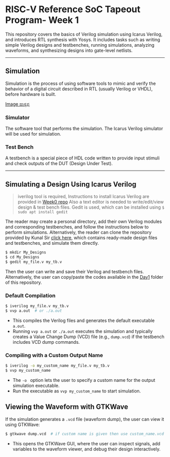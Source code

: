 # RISC‑V Reference SoC Tapeout Program- Week 1

This repository covers the basics of Verilog simulation using Icarus Verilog, and introduces RTL synthesis with Yosys. It includes tasks such as writing simple Verilog designs and testbenches, running simulations, analyzing waveforms, and synthesizing designs into gate-level netlists.


---


## Simulation

Simulation is the process of using software tools to mimic and verify the behavior of a digital circuit described in RTL (usually Verilog or VHDL), before hardware is built.

[Image ಹಾಕ್ಕಪ್ಪ](https://Imageಹಾಕ್ಕಪ್ಪ.com)



### Simulator 

The software tool that performs the simulation. The Icarus Verilog simulator will be used for simulation.


### Test Bench
A testbench is a special piece of HDL code written to provide input stimuli and check outputs of the DUT (Design Under Test).

---


## Simulating a Design Using Icarus Verilog
> iverilog tool is required, Instructions to install Icarus Verilog are provided in [Week0 repo](https://github.com/tejasbg19/India_riscV_SoC_tapeout/blob/main/Week0/Week0.md)
> Also a text editor is needed to write/edit/view design & test bench files. Gedit is used, which can be installed using `$ sudo apt install gedit`

The reader may create a personal directory, add their own Verilog modules and corresponding testbenches, and follow the instructions below to perform simulations. Alternatively, the reader can clone the repository provided by Kunal Sir [click here](https://github.com/kunalg123/sky130RTLDesignAndSynthesisWorkshop), which contains ready-made design files and testbenches, and simulate them directly.


```bash
$ mkdir My_Designs
$ cd My_Designs
$ gedit my_file.v my_tb.v 
```

Then the user can write and save their Verilog and testbench files. Alternatively, the user can copy/paste the codes available in the [Day1](./Day1) folder of this repository.


### Default Compilation

```bash
$ iverilog my_file.v my_tb.v
$ vvp a.out  # or ./a.out
```
- This compiles the Verilog files and generates the default executable `a.out`.
- Running `vvp a.out` or `./a.out` executes the simulation and typically creates a Value Change Dump (VCD) file (e.g., `dump.vcd`) if the testbench includes VCD dump commands.


### Compiling with a Custom Output Name

```bash
$ iverilog -o my_custom_name my_file.v my_tb.v
$ vvp my_custom_name
```

- The `-o ` option lets the user to specify a custom name for the output simulation executable.
- Run the executable as `vvp my_custom_name` to start simulation.


## Viewing the Waveform with GTKWave

If the simulation generates a `.vcd` file (waveform dump), the user can view it using GTKWave:

```bash
$ gtkwave dump.vcd  # if custom name is given then use custom_name.vcd
```

- This opens the GTKWave GUI, where the user can inspect signals, add variables to the waveform viewer, and debug their design interactively.





